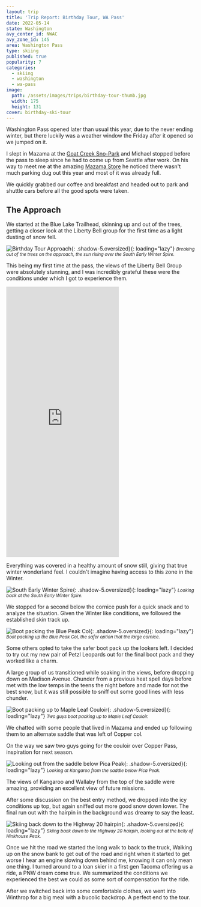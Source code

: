 ```yaml
---
layout: trip
title: 'Trip Report: Birthday Tour, WA Pass'
date: 2022-05-14
state: Washington
avy_center_id: NWAC
avy_zone_id: 145
area: Washington Pass
type: skiing
published: true
popularity: 7
categories:
  - skiing
  - washington
  - wa-pass
image:
  path: /assets/images/trips/birthday-tour-thumb.jpg
  width: 175
  height: 131
cover: birthday-ski-tour
---
```


Washington Pass opened later than usual this year, due to the never ending
winter, but there luckily was a weather window the Friday after it opened so we
jumped on it.

I slept in Mazama at the [Goat Creek
Sno-Park](https://goo.gl/maps/1fcmUByfYYyAq2uY6) and Michael stopped before the
pass to sleep since he had to come up from Seattle after work. On his way to
meet me at the amazing [Mazama Store](https://www.themazamastore.com/) he
noticed there wasn't much parking dug out this year and most of it was already
full.

We quickly grabbed our coffee and breakfast and headed out to park and shuttle
cars before all the good spots were taken.

## The Approach

We started at the Blue Lake Trailhead, skinning up and out of the trees,
getting a closer look at the Liberty Bell group for the first time as a light
dusting of snow fell.

![Birthday Tour Approach](/assets/images/trips/birthday-tour-approach.jpg "Birthday Tour Approach"){: .shadow-5.oversized}{: loading="lazy"} <small><i>Breaking out of the trees on the approach, the sun rising over the South Early Winter Spire.</i></small>

This being my first time at the pass, the views of the Liberty Bell Group were
absolutely stunning, and I was incredibly grateful these were the conditions
under which I got to experience them.

<div class="video oversized landscape"><iframe src="https://player.vimeo.com/video/710097760?h=fac8c1c567&amp;title=0&amp;byline=0&amp;portrait=0&amp;speed=0&amp;badge=0&amp;autopause=0&amp;player_id=0&amp;app_id=58479" height="720" frameborder="0" allow="autoplay; fullscreen; picture-in-picture" allowfullscreen title="birthday-tour-liberty-bell-group.mp4"></iframe></div>

Everything was covered in a healthy amount of snow still, giving that true
winter wonderland feel. I couldn't imagine having access to this zone in the
Winter.

![South Early Winter Spire](/assets/images/trips/birthday-tour-south-winter-spire.jpg "South Early Winter Spire"){: .shadow-5.oversized}{: loading="lazy"} <small><i>Looking back at the South Early Winter Spire.</i></small>

We stopped for a second below the cornice push for a quick snack and to analyze
the situation. Given the Winter like conditions, we followed the established
skin track up.

![Boot packing the Blue Peak Col](/assets/images/trips/birthday-tour-bootpack.jpg "Boot packing the Blue Peak Col"){: .shadow-5.oversized}{: loading="lazy"} <small><i>Boot packing up the Blue Peak Col, the safer option that the large cornice.</i></small>

Some others opted to take the safer boot pack up the lookers left. I decided to
try out my new pair of Petzl Leopards out for the final boot pack and they
worked like a charm.

A large group of us transitioned while soaking in the views, before dropping
down on Madison Avenue. Chunder from a previous heat spell days before met with
the low temps in the teens the night before and made for not the best snow, but
it was still possible to sniff out some good lines with less chunder.

![Boot packing up to Maple Leaf Couloir](/assets/images/trips/birthday-tour-maple-leaf.jpg "Boot packing up to Maple Leaf Couloir"){: .shadow-5.oversized}{: loading="lazy"} <small><i>Two guys boot packing up to Maple Leaf Couloir.</i></small>

We chatted with some people that lived in Mazama and ended up following them to
an alternate saddle that was left of Copper col.

On the way we saw two guys going for the couloir over Copper Pass, inspiration
for next season.

![Looking out from the saddle below Pica Peak](/assets/images/trips/birthday-tour-second-col.jpg "Looking out from the saddle below Pica Peak"){: .shadow-5.oversized}{: loading="lazy"} <small><i>Looking at Kangaroo from the saddle below Pica Peak.</i></small>

The views of Kangaroo and Wallaby from the top of the saddle were amazing,
providing an excellent view of future missions.

After some discussion on the best entry method, we dropped into the icy
conditions up top, but again sniffed out more good snow down lower. The final
run out with the hairpin in the background was dreamy to say the least.

![Skiing back down to the Highway 20 hairpin](/assets/images/trips/birthday-tour-hairpin.jpg "Skiing back down to the Highway 20 hairpin"){: .shadow-5.oversized}{: loading="lazy"} <small><i>Skiing back down to the Highway 20 hairpin, looking out at the belly of Hinkhouse Peak.</i></small>

Once we hit the road we started the long walk to back to the truck, Walking up
on the snow bank to get out of the road and right when it started to get worse
I hear an engine slowing down behind me, knowing it can only mean one thing. I
turned around to a loan skier in a first gen Tacoma offering us a ride, a
PNW dream come true. We summarized the conditions we experienced the best we
could as some sort of compensation for the ride.

After we switched back into some comfortable clothes, we went into Winthrop
for a big meal with a bucolic backdrop. A perfect end to the tour.
